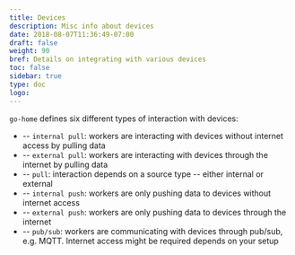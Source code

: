 ```yaml
---
title: Devices
description: Misc info about devices
date: 2018-08-07T11:36:49-07:00
draft: false
weight: 90
bref: Details on integrating with various devices
toc: false
sidebar: true
type: doc
logo:
---
```

`go-home` defines six different types of interaction with devices:

* <i class="upd_internalPull"></i> -- `internal pull`: workers are interacting
with devices without internet access by pulling data
* <i class="upd_externalPull"></i> -- `external pull`: workers are interacting
with devices through the internet by pulling data
* <i class="upd_pull"></i> -- `pull`: interaction depends on a source type --
either internal or external
* <i class="upd_internalPush"></i> -- `internal push`: workers are only pushing
data to devices without internet access
* <i class="upd_externalPush"></i> -- `external push`: workers are only pushing
data to devices through the internet
* <i class="upd_pubSub"></i> -- `pub/sub`: workers are communicating with devices
through pub/sub, e.g. MQTT. Internet access might be required depends on your setup
